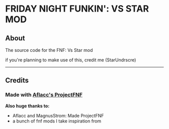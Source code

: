# FRIDAY NIGHT FUNKIN': VS STAR MOD

## About
The source code for the FNF: Vs Star mod

if you're planning to make use of this, credit me (StarUndrscre)
***

## Credits

### Made with [Aflacc's ProjectFNF](https://github.com/aflacc/ProjectFNF)


**Also huge thanks to:**
- Aflacc and MagnusStrom: Made ProjectFNF
- a bunch of fnf mods I take inspiration from
